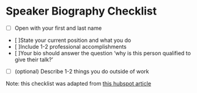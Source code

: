 # Speaker Biography  Checklist 

* [ ] Open with your first and last name
* [ ]State your current position and what you do
* [ ]Include 1-2 professional accomplishments
* [ ]Your bio should answer the question ‘why is this person qualified to give their talk?’ 
* [ ] (optional) Describe 1-2 things you do outside of work


Note: this checklist was adapted from [this hubspot article](https://blog.hubspot.com/marketing/professional-bio-examples)
